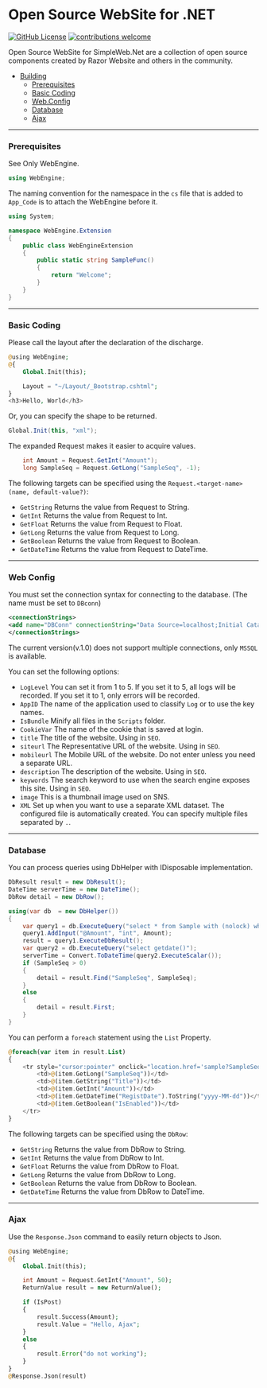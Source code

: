 # Open Source WebSite for .NET

[![GitHub License](https://img.shields.io/badge/license-MIT-lightgrey.svg)](https://github.com/Exmaru/SimpleWeb)
[![contributions welcome](https://img.shields.io/badge/contributions-welcome-brightgreen.svg?style=flat)](https://github.com/Exmaru/SimpleWeb/issues)

Open Source WebSite for SimpleWeb.Net are a collection of open source components created by Razor Website and others in the community.

 - [Building](#building)
    - [Prerequisites](#prerequisites)
    - [Basic Coding](#basic-coding)
    - [Web.Config](#web-config)
    - [Database](#database)
    - [Ajax](#ajax)

---

### Prerequisites

See Only WebEngine.

```cs
using WebEngine;
```

The naming convention for the namespace in the `cs` file that is added to `App_Code` is to attach the WebEngine before it.

```cs
using System;

namespace WebEngine.Extension
{
    public class WebEngineExtension
    {
        public static string SampleFunc()
        {
            return "Welcome";
        }
    }
}
```

---

### Basic Coding

Please call the layout after the declaration of the discharge.

```php
@using WebEngine;
@{
    Global.Init(this);

    Layout = "~/Layout/_Bootstrap.cshtml";
}
<h3>Hello, World</h3>
```

Or, you can specify the shape to be returned.

```cs
Global.Init(this, "xml");
```

The expanded Request makes it easier to acquire values.

```cs
    int Amount = Request.GetInt("Amount");
    long SampleSeq = Request.GetLong("SampleSeq", -1);
```

The following targets can be specified using the `Request.<target-name>(name, default-value?)`:

 - `GetString` Returns the value from Request to String.
 - `GetInt` Returns the value from Request to Int.
 - `GetFloat` Returns the value from Request to Float.
 - `GetLong` Returns the value from Request to Long.
 - `GetBoolean` Returns the value from Request to Boolean.
 - `GetDateTime` Returns the value from Request to DateTime.

---


### Web Config

You must set the connection syntax for connecting to the database.
(The name must be set to `DBconn`)

```xml
<connectionStrings>
<add name="DBConn" connectionString="Data Source=localhost;Initial Catalog=SimpleWeb;User ID=userid;Password=password;Application Name=SimpleWeb" providerName="System.Data.SqlClient" />
</connectionStrings>
```

The current version(v.1.0) does not support multiple connections, only `MSSQL` is available.

You can set the following options:
 - `LogLevel` You can set it from 1 to 5. If you set it to 5, all logs will be recorded. If you set it to 1, only errors will be recorded.
 - `AppID` The name of the application used to classify `Log` or to use the key names.
 - `IsBundle` Minify all files in the `Scripts` folder.
 - `CookieVar` The name of the cookie that is saved at login.
 - `title` The title of the website. Using in `SEO`.
 - `siteurl` The Representative URL of the website. Using in `SEO`.
 - `mobileurl` The Mobile URL of the website. Do not enter unless you need a separate URL.
 - `description` The description of the website. Using in `SEO`.
 - `keywords` The search keyword to use when the search engine exposes this site. Using in `SEO`.
 - `image` This is a thumbnail image used on SNS.
 - `XML` Set up when you want to use a separate XML dataset. The configured file is automatically created. You can specify multiple files separated by `.`.
 
 
 ---


### Database

You can process queries using DbHelper with IDisposable implementation.

```cs
DbResult result = new DbResult();
DateTime serverTime = new DateTime();
DbRow detail = new DbRow();

using(var db  = new DbHelper())
{
	var query1 = db.ExecuteQuery("select * from Sample with (nolock) where Amount > @Amount order by SampleSeq desc");
	query1.AddInput("@Amount", "int", Amount);
	result = query1.ExecuteDbResult();
	var query2 = db.ExecuteQuery("select getdate()");
	serverTime = Convert.ToDateTime(query2.ExecuteScalar());
	if (SampleSeq > 0)
	{
		detail = result.Find("SampleSeq", SampleSeq);
	}
	else
	{
		detail = result.First;
	}
}
```

You can perform a `foreach` statement using the `List` Property.


```php
@foreach(var item in result.List)
{
	<tr style="cursor:pointer" onclick="location.href='sample?SampleSeq=@(item.GetLong("SampleSeq"))&Amount=@(Amount)'">
		<td>@(item.GetLong("SampleSeq"))</td>
		<td>@(item.GetString("Title"))</td>
		<td>@(item.GetInt("Amount"))</td>
		<td>@(item.GetDateTime("RegistDate").ToString("yyyy-MM-dd"))</td>
		<td>@(item.GetBoolean("IsEnabled"))</td>
	</tr>
}
```

The following targets can be specified using the `DbRow`:

 - `GetString` Returns the value from DbRow to String.
 - `GetInt` Returns the value from DbRow to Int.
 - `GetFloat` Returns the value from DbRow to Float.
 - `GetLong` Returns the value from DbRow to Long.
 - `GetBoolean` Returns the value from DbRow to Boolean.
 - `GetDateTime` Returns the value from DbRow to DateTime.


---


### Ajax

Use the `Response.Json` command to easily return objects to Json.

```php
@using WebEngine;
@{
    Global.Init(this);

    int Amount = Request.GetInt("Amount", 50);
    ReturnValue result = new ReturnValue();

    if (IsPost)
    {
        result.Success(Amount);
        result.Value = "Hello, Ajax";
    }
    else
    {
        result.Error("do not working");
    }
}
@Response.Json(result)
```

 
